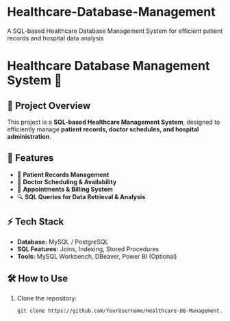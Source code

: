 # Healthcare-Database-Management
A SQL-based Healthcare Database Management System for efficient patient records and hospital data analysis


# Healthcare Database Management System 🏥

## 📌 Project Overview
This project is a **SQL-based Healthcare Management System**, designed to efficiently manage **patient records, doctor schedules, and hospital administration**.

## 🔹 Features
- 📂 **Patient Records Management**
- 🏥 **Doctor Scheduling & Availability**
- 📅 **Appointments & Billing System**
- 🔍 **SQL Queries for Data Retrieval & Analysis**

## ⚡ Tech Stack
- **Database:** MySQL / PostgreSQL  
- **SQL Features:** Joins, Indexing, Stored Procedures  
- **Tools:** MySQL Workbench, DBeaver, Power BI (Optional)  

## 🛠️ How to Use
1. Clone the repository:  
   ```bash
   git clone https://github.com/YourUsername/Healthcare-DB-Management.git
